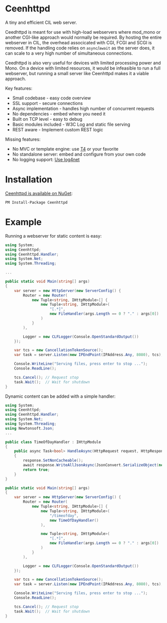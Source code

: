 Ceenhttpd
=========

A tiny and efficient CIL web server. 

Ceedhttpd is meant for use with high-load webservers where mod_mono or another CGI-like approach would normally be required. By hosting the entire webserver in CIL, the overhead associcated with CGI, FCGI and SCGI is removed. If the handling code relies on `async`/`await` as the server does, it can scale to a very high number of simultaneous connections.

Ceedhttpd is also very useful for devices with limited processing power and Mono. On a device with limited resources, it would be infeasible to run a full webserver, but running a small server like Ceenhttpd makes it a viable approach.

Key features:

  - Small codebase - easy code overview
  - SSL support - secure connections
  - Async implementation - handles high number of concurrent requests
  - No dependencies - embed where you need it
  - Built on TCP level - easy to debug
  - Basic modules included - W3C Log and static file serving
  - REST aware - Implement custom REST logic

Missing features:

  - No MVC or template engine: use [T4](https://msdn.microsoft.com/en-us/library/bb126445.aspx) or your favorite
  - No standalone server: embed and configure from your own code
  - No logging support: [Use log4net](https://logging.apache.org/log4net/)

Installation
============

[Ceenhttpd is available on NuGet](https://www.nuget.org/packages/Ceenhttpd/):
```
PM Install-Package Ceenhttpd
```

Example
=======

Running a webserver for static content is easy:

```csharp
using System;
using Ceenhttpd;
using Ceenhttpd.Handler;
using System.Net;
using System.Threading;

...

public static void Main(string[] args)
{
    var server = new HttpServer(new ServerConfig() {
        Router = new Router(
            new Tuple<string, IHttpModule>[] {
                new Tuple<string, IHttpModule>(
                    "[.*]", 
                    new FileHandler(args.Length == 0 ? "." : args[0])
                )
            }
        ),

        Logger = new CLFLogger(Console.OpenStandardOutput())
    });

    var tcs = new CancellationTokenSource();
    var task = server.Listen(new IPEndPoint(IPAddress.Any, 8080), tcs);

    Console.WriteLine("Serving files, press enter to stop ...");
    Console.ReadLine();

    tcs.Cancel(); // Request stop
    task.Wait();  // Wait for shutdown
}
```


Dynamic content can be added with a simple handler:

```csharp
using System;
using Ceenhttpd;
using Ceenhttpd.Handler;
using System.Net;
using System.Threading;
using Newtonsoft.Json;
...

public class TimeOfDayHandler : IHttpModule
{
    public async Task<bool> HandleAsync(HttpRequest request, HttpResponse response)
    {
        response.SetNonCacheable();
        await response.WriteAllJsonAsync(JsonConvert.SerializeObject(new { time = DateTime.Now.TimeOfDay } ));
        return true;
    }
} 

public static void Main(string[] args)
{
    var server = new HttpServer(new ServerConfig() {
        Router = new Router(
            new Tuple<string, IHttpModule>[] {
                new Tuple<string, IHttpModule>(
                    "/timeofday", 
                    new TimeOfDayHandler()
                ),

                new Tuple<string, IHttpModule>(
                    "[.*]", 
                    new FileHandler(args.Length == 0 ? "." : args[0])
                )
            }
        ),

        Logger = new CLFLogger(Console.OpenStandardOutput())
    });

    var tcs = new CancellationTokenSource();
    var task = server.Listen(new IPEndPoint(IPAddress.Any, 8080), tcs);

    Console.WriteLine("Serving files, press enter to stop ...");
    Console.ReadLine();

    tcs.Cancel(); // Request stop
    task.Wait();  // Wait for shutdown
}
```